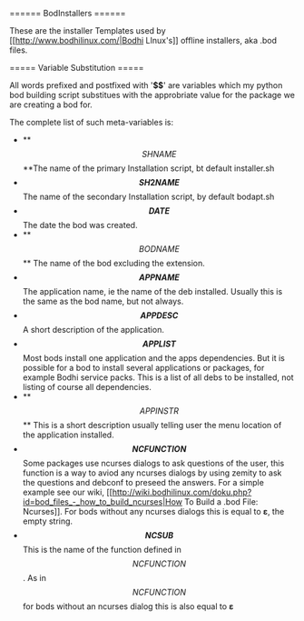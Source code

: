 ====== BodInstallers ======

These are the installer Templates used by [[http://www.bodhilinux.com/|Bodhi LInux's]] offline installers, aka .bod files.

===== Variable Substitution =====

All words prefixed and postfixed with '**$$**' are variables which my python bod building script substitues with the approbriate value for the package we are creating a bod for.

The complete list of such meta-variables is:

* **$$SHNAME$$		**The name of the primary Installation script, bt default installer.sh
* **$$SH2NAME$$**		The name of the secondary Installation script, by default bodapt.sh
* **$$DATE$$**			The date the bod was created.
* **$$BODNAME$$	**	The name of the bod excluding the extension.
* **$$APPNAME$$**		The application name, ie the name of the deb installed. Usually this is the same as the bod name, but not always.
* **$$APPDESC$$**		A short description of the application.
* **$$APPLIST$$**		Most bods install one application and the apps dependencies. But it is possible for a bod to install several applications or packages, for example Bodhi service packs. This is a list of all debs to be installed, not listing of course all dependencies.
* **$$APPINSTR$$	**	This is a short description usually telling user the menu location of the application installed.
* **$$NCFUNCTION$$**	Some packages use ncurses dialogs to ask questions of the user, this function is a way to aviod any ncurses dialogs by using zemity to ask the questions and debconf to preseed the answers. For a simple example see our wiki, [[http://wiki.bodhilinux.com/doku.php?id=bod_files_-_how_to_build_ncurses|How To Build a .bod File: Ncurses]]. For bods without any ncurses dialogs this is equal to **ε**, the empty string.
* **$$NCSUB$$**		This is the name of the function defined in $$NCFUNCTION$$. As in $$NCFUNCTION$$ for bods without an ncurses dialog this is also equal to **ε**
